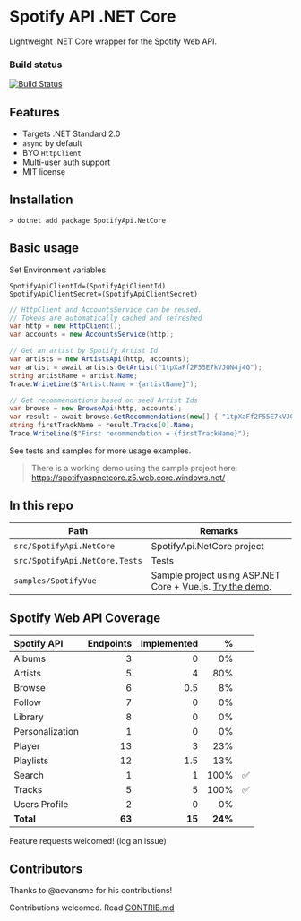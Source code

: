# Spotify API .NET Core

Lightweight .NET Core wrapper for the Spotify Web API.

### Build status

[![Build Status](https://dev.azure.com/daniellarsennz/SpotifyApi.NetCore/_apis/build/status/SpotifyApi.NetCore-Build)](https://dev.azure.com/daniellarsennz/SpotifyApi.NetCore/_build/latest?definitionId=9)

## Features 

* Targets .NET Standard 2.0
* `async` by default
* BYO `HttpClient`
* Multi-user auth support
* MIT license

## Installation

    > dotnet add package SpotifyApi.NetCore

## Basic usage

Set Environment variables:
    
    SpotifyApiClientId=(SpotifyApiClientId)
    SpotifyApiClientSecret=(SpotifyApiClientSecret)

```csharp
// HttpClient and AccountsService can be reused. 
// Tokens are automatically cached and refreshed
var http = new HttpClient();
var accounts = new AccountsService(http);

// Get an artist by Spotify Artist Id
var artists = new ArtistsApi(http, accounts);
var artist = await artists.GetArtist("1tpXaFf2F55E7kVJON4j4G");
string artistName = artist.Name;
Trace.WriteLine($"Artist.Name = {artistName}");

// Get recommendations based on seed Artist Ids
var browse = new BrowseApi(http, accounts);
var result = await browse.GetRecommendations(new[] { "1tpXaFf2F55E7kVJON4j4G", "4Z8W4fKeB5YxbusRsdQVPb" }, null, null);
string firstTrackName = result.Tracks[0].Name;
Trace.WriteLine($"First recommendation = {firstTrackName}");
```

See tests and samples for more usage examples.

> There is a working demo using the sample project here: <https://spotifyaspnetcore.z5.web.core.windows.net/>

## In this repo

| Path | Remarks |
| ---- | ------- |
| `src/SpotifyApi.NetCore` | SpotifyApi.NetCore project |
| `src/SpotifyApi.NetCore.Tests` | Tests |
| `samples/SpotifyVue` | Sample project using ASP.NET Core + Vue.js. [Try the  demo](https://spotifyaspnetcore.z5.web.core.windows.net/). |

## Spotify Web API Coverage

| Spotify API | Endpoints | Implemented | % | |
| :---------- | --------: | ----------: | -: | - |
| Albums | 3 | 0 | 0% |
| Artists | 5 | 4 | 80% |
| Browse | 6 | 0.5 | 8% |
| Follow | 7 | 0 | 0% |
| Library | 8 | 0 | 0% |
| Personalization | 1 | 0 | 0% |
| Player | 13 | 3 | 23% |
| Playlists | 12 | 1.5 | 13% |
| Search | 1 | 1 | 100% | ✅ |
| Tracks | 5 | 5 | 100% | ✅ |
| Users Profile | 2 | 0 | 0% |
| **Total** | **63** | **15** | **24%** |

Feature requests welcomed! (log an issue)

## Contributors

Thanks to @aevansme for his contributions!

Contributions welcomed. Read [CONTRIB.md](./CONTRIB.md)